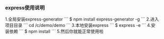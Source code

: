 <h3>express使用说明</h3>
1.全局安装express-generator
```
$ npm install express-generator -g
```
2.进入项目目录
```
cd /c/demo/demo
```
3.本地安装express
```
$ express -e
```
4.安装依赖
```
$ npm install
```
5.然后你就能正常使用啦
